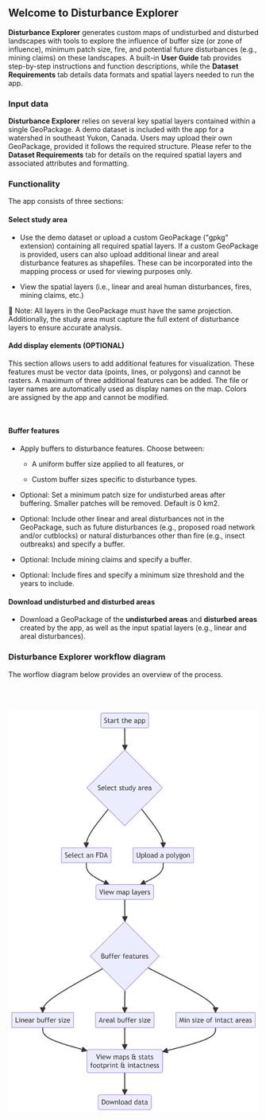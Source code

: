 ## Welcome to Disturbance Explorer 

**Disturbance Explorer** generates custom maps of undisturbed and disturbed landscapes with tools to explore the influence of buffer size (or zone of influence), minimum patch size, fire, and potential future disturbances (e.g., mining claims) on these landscapes. 
A built-in **User Guide** tab provides step-by-step instructions and function descriptions, while the **Dataset Requirements** tab details data formats and spatial layers needed to run the app.


### Input data
  
**Disturbance Explorer** relies on several key spatial layers contained within a single GeoPackage. A demo dataset is included with the app for a watershed in southeast Yukon, Canada. Users may upload their own GeoPackage, provided it follows the required structure. 
Please refer to the **Dataset Requirements** tab for details on the required spatial layers and associated attributes and formatting.

### Functionality
    
The app consists of three sections:
<br>

#### Select study area

  - Use the demo dataset or upload a custom GeoPackage ("gpkg" extension) containing all required spatial layers. If a custom GeoPackage is provided, users can also upload additional linear and areal disturbance features as shapefiles. 
These can be incorporated into the mapping process or used for viewing purposes only.
    
  - View the spatial layers (i.e., linear and areal human disturbances, fires, mining claims, etc.)

📌 Note: All layers in the GeoPackage must have the same projection. Additionally, the study area must capture the full extent of disturbance layers to ensure accurate analysis.
<br>

#### Add display elements (OPTIONAL)

This section allows users to add additional features for visualization. These features must be vector data (points, lines, or polygons) and 
cannot be rasters. A maximum of three additional features can be added. The file or layer names are automatically used as display names on 
the map. Colors are assigned by the app and cannot be modified.

<br>

#### Buffer features
    
  - Apply buffers to disturbance features. Choose between:
    
    - A uniform buffer size applied to all features, or

    - Custom buffer sizes specific to disturbance types.

  - Optional: Set a minimum patch size for undisturbed areas after buffering. Smaller patches will be removed. Default is 0 km2.
  
  - Optional: Include other linear and areal disturbances not in the GeoPackage, such as future disturbances (e.g., proposed road network and/or cutblocks) or natural disturbances other than fire (e.g., insect outbreaks) and specify a buffer.

  - Optional: Include mining claims and specify a buffer.

  - Optional: Include fires and specify a minimum size threshold and the years to include.

 
#### Download undisturbed and disturbed areas
    
  - Download a GeoPackage of the **undisturbed areas** and **disturbed areas** created by the app, as well as the input spatial layers (e.g., linear and areal disturbances).
  
### Disturbance Explorer workflow diagram

The worflow diagram below provides an overview of the process.

<br><br>
<center><img src="pics/workflow.png" width="800"></center>
<br><br>
